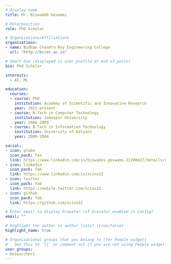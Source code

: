 ```yaml
---
# Display name
title: Mr. Biswadeb Goswami

# Role/position
role: PhD Scholar

# Organizations/Affiliations
organizations:
- name: Bidhan Chandra Roy Engineering College
  url: "http://bcrec.ac.in"

# Short bio (displayed in user profile at end of posts)
bio: Phd Scholar

interests:
  - AI, ML

education:
  courses:
  - course: PhD
    institution: Academy of Scientific and Innovative Research
    year: 2021-present
  - course: M.Tech in Computer Technology
    institution: Jadavpur University
    year: 2006-2009
  - course: B.Tech in Information Technology
    institution: University of Kalyani
    year: 2000-2004

social:
- icon: globe
  icon_pack: fas
  link: https://www.linkedin.com/in/biswadev-goswami-31200417/details/education/
- icon: linkedin
  icon_pack: fab
  link: https://www.linkedin.com/in/scinv22
- icon: twitter
  icon_pack: fab
  link: https://mobile.twitter.com/scinv22
- icon: github
  icon_pack: fab
  link: https://github.com/scinv22

# Enter email to display Gravatar (if Gravatar enabled in Config)
email: ""

# Highlight the author in author lists? (true/false)
highlight_name: true

# Organizational groups that you belong to (for People widget)
#   Set this to `[]` or comment out if you are not using People widget.
user_groups:
- Researchers
---
```

